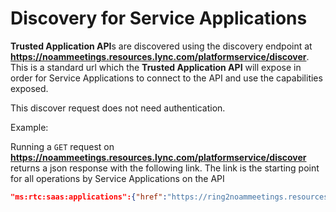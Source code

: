 # Discovery for Service Applications

 
**Trusted Application API**s are discovered using the discovery endpoint at **https://noammeetings.resources.lync.com/platformservice/discover**.
This is a standard url which the **Trusted Application API** will expose in order for Service Applications to connect to the API and use the capabilities exposed.

This discover request does not need authentication.

 

Example:

Running a `GET` request on **https://noammeetings.resources.lync.com/platformservice/discover** returns a json response with the following link. The link is the starting point for all operations by Service Applications on the API

```json
"ms:rtc:saas:applications":{"href":"https://ring2noammeetings.resources.lync.com/platformService/v1/applications"}
```
 